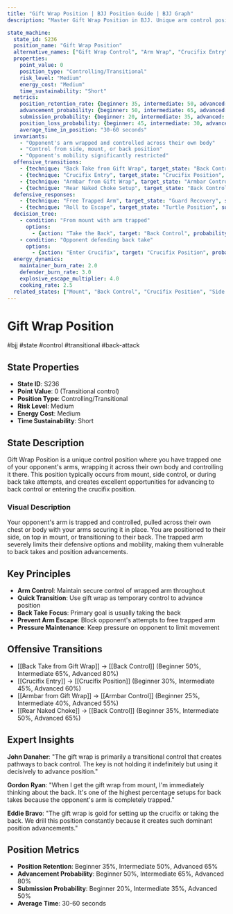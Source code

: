 ```yaml
---
title: "Gift Wrap Position | BJJ Position Guide | BJJ Graph"
description: "Master Gift Wrap Position in BJJ. Unique arm control position for back takes and submissions. Success rates: Beginner 35%, Intermediate 50%, Advanced 65%."

state_machine:
  state_id: S236
  position_name: "Gift Wrap Position"
  alternative_names: ["Gift Wrap Control", "Arm Wrap", "Crucifix Entry"]
  properties:
    point_value: 0
    position_type: "Controlling/Transitional"
    risk_level: "Medium"
    energy_cost: "Medium"
    time_sustainability: "Short"
  metrics:
    position_retention_rate: {beginner: 35, intermediate: 50, advanced: 65}
    advancement_probability: {beginner: 50, intermediate: 65, advanced: 80}
    submission_probability: {beginner: 20, intermediate: 35, advanced: 50}
    position_loss_probability: {beginner: 45, intermediate: 30, advanced: 20}
    average_time_in_position: "30-60 seconds"
  invariants:
    - "Opponent's arm wrapped and controlled across their own body"
    - "Control from side, mount, or back position"
    - "Opponent's mobility significantly restricted"
  offensive_transitions:
    - {technique: "Back Take from Gift Wrap", target_state: "Back Control", transition_id: "T360", success_rate: {beginner: 50, intermediate: 65, advanced: 80}}
    - {technique: "Crucifix Entry", target_state: "Crucifix Position", transition_id: "T361", success_rate: {beginner: 30, intermediate: 45, advanced: 60}}
    - {technique: "Armbar from Gift Wrap", target_state: "Armbar Control", transition_id: "T362", success_rate: {beginner: 25, intermediate: 40, advanced: 55}}
    - {technique: "Rear Naked Choke Setup", target_state: "Back Control", transition_id: "T363", success_rate: {beginner: 35, intermediate: 50, advanced: 65}}
  defensive_responses:
    - {technique: "Free Trapped Arm", target_state: "Guard Recovery", success_rate: 35}
    - {technique: "Roll to Escape", target_state: "Turtle Position", success_rate: 25}
  decision_tree:
    - condition: "From mount with arm trapped"
      options:
        - {action: "Take the Back", target: "Back Control", probability: 65}
    - condition: "Opponent defending back take"
      options:
        - {action: "Enter Crucifix", target: "Crucifix Position", probability: 45}
  energy_dynamics:
    maintainer_burn_rate: 2.0
    defender_burn_rate: 3.0
    explosive_escape_multiplier: 4.0
    cooking_rate: 2.5
  related_states: ["Mount", "Back Control", "Crucifix Position", "Side Control"]
---
```


# Gift Wrap Position
#bjj #state #control #transitional #back-attack

## State Properties
- **State ID**: S236
- **Point Value**: 0 (Transitional control)
- **Position Type**: Controlling/Transitional
- **Risk Level**: Medium
- **Energy Cost**: Medium
- **Time Sustainability**: Short

## State Description
Gift Wrap Position is a unique control position where you have trapped one of your opponent's arms, wrapping it across their own body and controlling it there. This position typically occurs from mount, side control, or during back take attempts, and creates excellent opportunities for advancing to back control or entering the crucifix position.

### Visual Description
Your opponent's arm is trapped and controlled, pulled across their own chest or body with your arms securing it in place. You are positioned to their side, on top in mount, or transitioning to their back. The trapped arm severely limits their defensive options and mobility, making them vulnerable to back takes and position advancements.

## Key Principles
- **Arm Control**: Maintain secure control of wrapped arm throughout
- **Quick Transition**: Use gift wrap as temporary control to advance position
- **Back Take Focus**: Primary goal is usually taking the back
- **Prevent Arm Escape**: Block opponent's attempts to free trapped arm
- **Pressure Maintenance**: Keep pressure on opponent to limit movement

## Offensive Transitions
- [[Back Take from Gift Wrap]] → [[Back Control]] (Beginner 50%, Intermediate 65%, Advanced 80%)
- [[Crucifix Entry]] → [[Crucifix Position]] (Beginner 30%, Intermediate 45%, Advanced 60%)
- [[Armbar from Gift Wrap]] → [[Armbar Control]] (Beginner 25%, Intermediate 40%, Advanced 55%)
- [[Rear Naked Choke]] → [[Back Control]] (Beginner 35%, Intermediate 50%, Advanced 65%)

## Expert Insights
**John Danaher**: "The gift wrap is primarily a transitional control that creates pathways to back control. The key is not holding it indefinitely but using it decisively to advance position."

**Gordon Ryan**: "When I get the gift wrap from mount, I'm immediately thinking about the back. It's one of the highest percentage setups for back takes because the opponent's arm is completely trapped."

**Eddie Bravo**: "The gift wrap is gold for setting up the crucifix or taking the back. We drill this position constantly because it creates such dominant position advancements."

## Position Metrics
- **Position Retention**: Beginner 35%, Intermediate 50%, Advanced 65%
- **Advancement Probability**: Beginner 50%, Intermediate 65%, Advanced 80%
- **Submission Probability**: Beginner 20%, Intermediate 35%, Advanced 50%
- **Average Time**: 30-60 seconds
